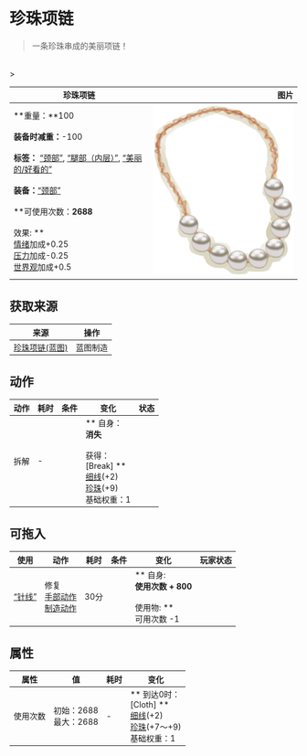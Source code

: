 # 珍珠项链  
> 一条珍珠串成的美丽项链！  
<br>  
>   
  
  珍珠项链  |   图片   
 ----  |  ----:   
 **重量：**100<br><br>**装备时减重：**-100<br><br>**标签：**	[“颈部”](tag_Neck.md), [“腿部（内层）”](tag_Clothing.md), [“美丽的/好看的”](tag_Pretty.md)<br><br>**装备：**[“颈部”](eTag_Neck.md)<br><br>**可使用次数：**2688<br><br>** 效果: **<br>[情绪](Morale.md)加成+0.25<br>[压力](Stress.md)加成-0.25<br>[世界观](Structure.md)加成+0.5  |  <img decoding="async" src="Sprite/PearlNecklace.png" href="a.md" style="max-width:300px;max-height:300px;">   
  
## 获取来源  
来源  |  操作  
----  |  ----  
[珍珠项链(蓝图)](Bp_PearlNecklace.md)  |  蓝图制造  
## 动作  
动作  |  耗时  |  条件  |  变化  |  状态  
----  |  ----  |  ----  |  ----  |  ----  
拆解<br>  |  -  |    |  ** 自身：**<br>消失<br><br>** 获得： **<br>** [Break] **<br>  [细线](CordFiber.md)(+2)<br>  [珍珠](Pearl.md)(+9)<br>基础权重：1  |    
## 可拖入  
使用  |  动作  |  耗时  |  条件  |  变化  |  玩家状态  
----  |  ----  |  ----  |  ----  |  ----  |  ----  
[“针线”](tag_ThreadedNeedle.md)  |  修复<br>[手部动作](HandAction.md)<br>[制造动作](CraftAction.md)  |  30分  |    |  ** 自身: **<br>使用次数 + 800<br><br>** 使用物: **<br>可用次数  -1  |    
## 属性   
属性  |  值  |  耗时  |  变化  
----  |  ----  |  ----  |  ----  
使用次数  |  初始：2688<br>最大：2688  |  -  |  ** 到达0时： **<br>** [Cloth] **<br>  [细线](CordFiber.md)(+2)<br>  [珍珠](Pearl.md)(+7～+9)<br>基础权重：1  


<script>document.title="珍珠项链 - 卡牌生存百科 Card Survival Wiki";</script>